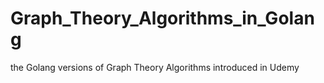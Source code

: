 # Graph_Theory_Algorithms_in_Golang
the Golang versions of Graph Theory Algorithms introduced in Udemy
